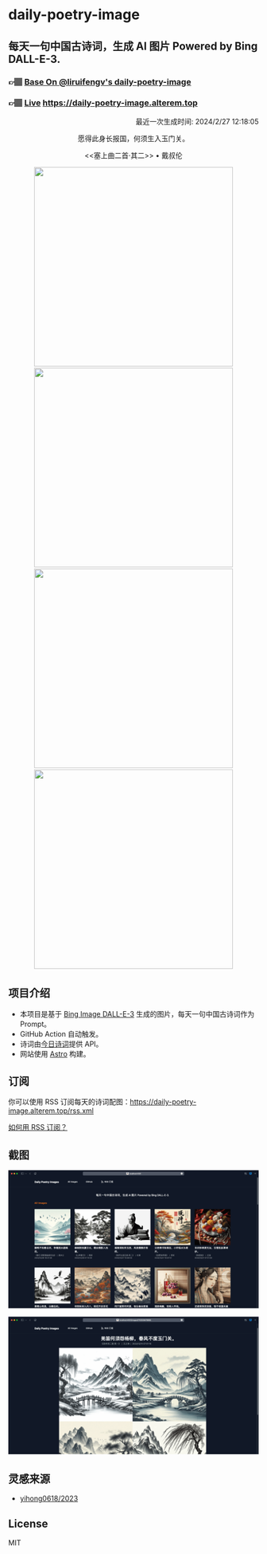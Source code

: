 
# daily-poetry-image

## 每天一句中国古诗词，生成 AI 图片 Powered by Bing DALL-E-3.

### 👉🏽 [Base On @liruifengv's daily-poetry-image](https://github.com/liruifengv/daily-poetry-image)

### 👉🏽 [Live](https://daily-poetry-image.alterem.top/) https://daily-poetry-image.alterem.top

<p align="right">
  最近一次生成时间: 2024/2/27 12:18:05
</p>
<p align="center">
愿得此身长报国，何须生入玉门关。
</p>
<p align="center">
<<塞上曲二首·其二>> • 戴叔伦
</p>
<p align="center">
<img src="https://tse3.mm.bing.net/th/id/OIG2.HRvsNTFXofIa2kQhcjHH" height="400" width="400" />
<img src="https://tse3.mm.bing.net/th/id/OIG2.H6afD8nkt4JjKuJL4ALb" height="400" width="400" />
<img src="https://tse3.mm.bing.net/th/id/OIG2.EEa.y4LDVRtUW3jbveUH" height="400" width="400" />
<img src="https://tse2.mm.bing.net/th/id/OIG2.20SmfvHg7Wtnh0Ez2Sb_" height="400" width="400" />
</p>

## 项目介绍

-   本项目是基于 [Bing Image DALL-E-3](https://www.bing.com/images/create) 生成的图片，每天一句中国古诗词作为 Prompt。
-   GitHub Action 自动触发。
-   诗词由[今日诗词](https://www.jinrishici.com/)提供 API。
-   网站使用 [Astro](https://astro.build) 构建。

## 订阅

你可以使用 RSS 订阅每天的诗词配图：https://daily-poetry-image.alterem.top/rss.xml

[如何用 RSS 订阅？](https://zhuanlan.zhihu.com/p/55026716)

## 截图

![图片列表](./screenshots/Snipaste_2023-12-28_21-00-26.png)

![图片详情](./screenshots/Snipaste_2023-12-28_21-00-53.png)

## 灵感来源

-   [yihong0618/2023](https://github.com/yihong0618/2023)

## License

MIT
